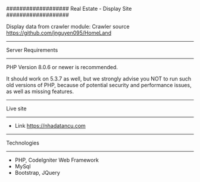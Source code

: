 ###################
Real Estate - Display Site
###################

Display data from crawler module: Crawler source <https://github.com/jnguyen095/HomeLand>

*******************
Server Requirements
*******************

PHP Version 8.0.6 or newer is recommended.

It should work on 5.3.7 as well, but we strongly advise you NOT to run
such old versions of PHP, because of potential security and performance
issues, as well as missing features.


*********
Live site
*********

-  Link  <https://nhadatancu.com>

***************
Technologies
***************

- PHP, CodeIgniter Web Framework
- MySql
- Bootstrap, JQuery
